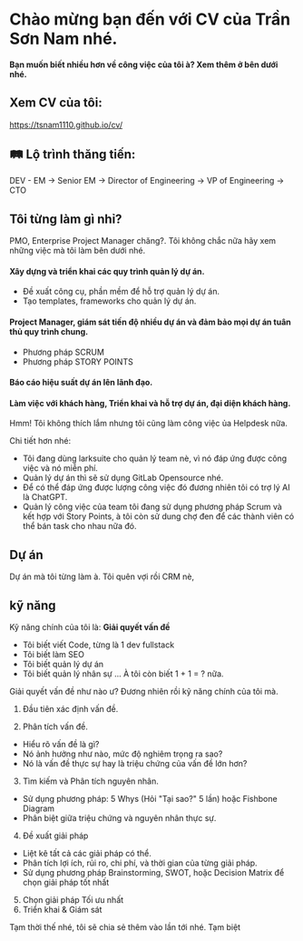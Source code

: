# Chào mừng bạn đến với CV của Trần Sơn Nam nhé.
#### Bạn muốn biết nhiều hơn về công việc của tôi à? Xem thêm ở bên dưới nhé.

## Xem CV của tôi:
https://tsnam1110.github.io/cv/

## 🛤 Lộ trình thăng tiến:
DEV - EM → Senior EM → Director of Engineering → VP of Engineering → CTO

## Tôi từng làm gì nhỉ?
PMO, Enterprise Project Manager chăng?. Tôi không chắc nữa hãy xem những việc mà tôi làm bên dưới nhé.

#### Xây dựng và triển khai các quy trình quản lý dự án.
- Đề xuất công cụ, phần mềm để hỗ trợ quản lý dự án.
- Tạo templates, frameworks cho quản lý dự án.
#### Project Manager, giám sát tiến độ nhiều dự án và đảm bảo mọi dự án tuân thủ quy trình chung.
- Phương pháp SCRUM
- Phương pháp STORY POINTS 
#### Báo cáo hiệu suất dự án lên lãnh đạo.
#### Làm việc với khách hàng, Triển khai và hỗ trợ dự án, đại diện khách hàng.

Hmm! Tôi không thích lắm nhưng tôi cũng làm công việc ủa Helpdesk nữa.

Chi tiết hơn nhé:
- Tôi đang dùng larksuite cho quản lý team nè, vì nó đáp ứng được công việc và nó miễn phí.
- Quản lý dự án thì sẽ sử dụng GitLab Opensource nhé.
- Để có thể đáp ứng được lượng công việc đó đương nhiên tôi có trợ lý AI là ChatGPT.
- Quản lý công việc của team tôi đang sử dụng phương pháp Scrum và kết hợp với Story Points, à tôi còn sử dung chợ đen để các thành viên có thể bán task cho nhau nữa đó.

## Dự án
Dự án mà tôi từng làm à. Tôi quên vợi rồi
CRM nè, 

## kỹ năng
Kỹ năng chính của tôi là: <b> Giải quyết vấn đề </b>
- Tôi biết viết Code, từng là 1 dev fullstack
- Tôi biết làm SEO
- Tôi biết quản lý dự án
- Tôi biết quản lý nhân sự
...
À tôi còn biết 1 + 1 = ? nữa.


Giải quyết vấn đề như nào ư? Đương nhiên rồi kỹ năng chính của tôi mà.
1. Đầu tiên xác định vấn đề.

2. Phân tích vấn đề.
- Hiểu rõ vấn đề là gì?
- Nó ảnh hưởng như nào, mức độ nghiêm trọng ra sao?
- Nó là vấn đề thực sự hay là triệu chứng của vấn đề lớn hơn?

3. Tìm kiếm và Phân tích nguyên nhân.
- Sử dụng phương pháp: 5 Whys (Hỏi "Tại sao?" 5 lần) hoặc Fishbone Diagram
- Phân biệt giữa triệu chứng và nguyên nhân thực sự.

4. Đề xuất giải pháp 
- Liệt kê tất cả các giải pháp có thể.
- Phân tích lợi ích, rủi ro, chi phí, và thời gian của từng giải pháp.
- Sử dụng phương pháp Brainstorming, SWOT, hoặc Decision Matrix để chọn giải pháp tốt nhất

5. Chọn giải pháp Tối ưu nhất
6. Triển khai & Giám sát

Tạm thời thế nhé, tôi sẽ chia sẻ thêm vào lần tới nhé. Tạm biệt